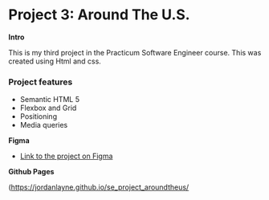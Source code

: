 # Project 3: Around The U.S.

**Intro**

This is my third project in the Practicum Software Engineer course. This was created using Html and css.

### Project features

- Semantic HTML 5
- Flexbox and Grid
- Positioning
- Media queries

**Figma**
- [Link to the project on Figma](https://www.figma.com/file/ii4xxsJ0ghevUOcssTlHZv/Sprint-3%3A-Around-the-US?node-id=6432%3A203&t=QU7P1Y0jG2EZtFFd-0)

**Github Pages**

(https://jordanlayne.github.io/se_project_aroundtheus/

